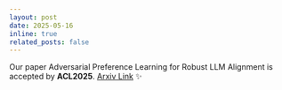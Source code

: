 ```yaml
---
layout: post
date: 2025-05-16
inline: true
related_posts: false
---
```


Our paper Adversarial Preference Learning for Robust LLM Alignment is accepted by **ACL2025**. [Arxiv Link](https://arxiv.org/abs/2505.24369) :sparkles:

